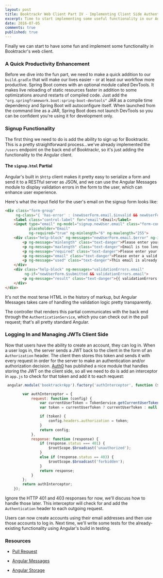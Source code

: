 ```yaml
---
layout: post
title: Booktrackr Web Client Part IV - Implementing Client Side Authentication 
excerpt: Time to start implementing some useful functionality in our Angular app.
date: 2016-07-05
comments: true
published: true
---
```


Finally we can start to have some fun and implement some functionality in Booktrackr's web client. 

### A Quick Productivity Enhancement 

Before we dive into the fun part, we need to make a quick addition to our `build.gradle` that will make our lives easier - or at least our workflow more productive. Spring Boot comes with an optional module called DevTools. It makes live reloading of static resources faster in addition to some optimizations around restarts of compiled code. Just add the `"org.springframework.boot:spring-boot-devtools"` JAR as a compile time dependency and Spring Boot will autoconfigure itself. When launched from the command line as a JAR, Spring Boot does not launch DevTools so you can be confident you're using it for development only. 

### Signup Functionality

The first thing we need to do is add the ability to sign up for Booktrackr. This is a pretty straightforward process…we've already implemented the `/users` endpoint on the back end of Booktrackr, so it's just adding the functionality to the Angular client. 

#### The `signup.html` Partial

Angular's built in `$http` client makes it pretty easy to serialize a form and send it to a RESTful server as JSON, and we can use the Angular Messages module to display validation errors in the form to the user, which can enhance user experience. 

Here's what the input field for the user's email on the signup form looks like:

```html
<div class="form-group"
     ng-class="{ 'has-error' : (newUserForm.email.$invalid && newUserForm.email.$touched) || validationErrors.email }">
    <label class="control-label" for="email">Email</label>
    <input type="email" ng-model="signup.newUser.email" class="form-control" id="email" name="email"
           placeholder="Email"
           ng-required="true" ng-minlength="6" ng-maxlength="255">
    <div class="help-block" ng-messages="newUserForm.email.$error" ng-if="newUserForm.email.$touched">
        <p ng-message="minlength" class="text-danger">Please enter your email address.</p>
        <p ng-message="maxlength" class="text-danger">Email is too long.</p>
        <p ng-message="required" class="text-danger">Please enter your email address.</p>
        <p ng-message="email" class="text-danger">Please enter a valid email address.</p>
        <p ng-message="used" class="text-danger">This email is already in use.</p>
    </div>
    <div class="help-block" ng-messages="validationErrors.email"
         ng-if="newUserForm.$submitted && validationErrors.email">
        <p ng-message="result" class="text-danger">{{ validationErrors.email.result }}</p>
    </div>
</div> 
```

It's not the most terse HTML in the history of markup, but Angular Messages takes care of handling the validation logic pretty transparently. 

The controller that renders this partial communicates with the back end through the `AuthenticationService`, which you can check out in the pull request; that's all pretty standard Angular. 

### Logging In and Managing JWTs Client Side

Now that users have the ability to create an account, they can log in. When a user logs in, the server sends a JWT back to the client in the form of an `Authorization` header. The client then stores this token and sends it with every request in order for the server to make an authentication and/or authorization decision. [Auth0](https://auth0.com/) has published a nice module that handles storing the JWT on the client side, so all we need to do is add an interceptor in `app.js` to check for that token and add it to each request: 

```javascript
 angular.module('booktrackrApp').factory('authInterceptor', function ($rootScope, TokenService) {

        var authInterceptor = {
            request: function (config) {
                var currentUserToken = TokenService.getCurrentUserToken();
                var token = currentUserToken ? currentUserToken : null;

                if (token) {
                    config.headers.authorization = token;
                }
                return config;
            },
            response: function (response) {
                if (response.status === 401) {
                    $rootScope.$broadcast('unauthorized');
                }
                else if (response.status == 403) {
                    $rootScope.$broadcast('forbidden');
                }
                return response;
            }
        };
        return authInterceptor;
    });
```

Ignore the HTTP 401 and 403 responses for now, we'll discuss how to handle those later. This interceptor will check for and add the `Authentication` header to each outgoing request.  

Users can now create accounts using their email addresses and then use those accounts to log in. Next time, we'll write some tests for the already-existing functionality using Angular's build in testing. 

### Resources

* [Pull Request](https://github.com/rpmartz/booktrackr/pull/15)

* [Angular Messages](https://docs.angularjs.org/api/ngMessages/directive/ngMessages)

* [Angular Storage](https://github.com/auth0/angular-storage)

  ​